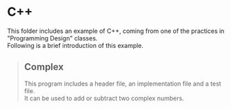 # C++
This folder includes an example of C++, coming from one of the practices in "Programming Design" classes. <br>
Following is a brief introduction of this example. <br>

> ## Complex
> This program includes a header file, an implementation file and a test file. <br>
> It can be used to add or subtract two complex numbers. <br>
